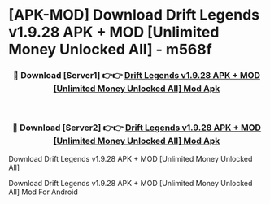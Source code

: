 # [APK-MOD] Download Drift Legends v1.9.28 APK + MOD [Unlimited Money Unlocked All] - m568f


<div align="center">
<h3>🔴 Download [Server1] 👉👉 <a href="https://apk-comot.site?title=Drift_Legends_v1.9.28_APK_+_MOD_[Unlimited_Money_Unlocked_All]">Drift Legends v1.9.28 APK + MOD [Unlimited Money Unlocked All] Mod Apk</a></h3><br>
<h3>🔴 Download [Server2] 👉👉 <a href="https://apk-comot.site?title=Drift_Legends_v1.9.28_APK_+_MOD_[Unlimited_Money_Unlocked_All]">Drift Legends v1.9.28 APK + MOD [Unlimited Money Unlocked All] Mod Apk</a></h3>
</div>



Download Drift Legends v1.9.28 APK + MOD [Unlimited Money Unlocked All] 

Download Drift Legends v1.9.28 APK + MOD [Unlimited Money Unlocked All] Mod For Android